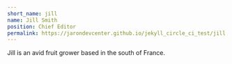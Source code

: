```yaml
---
short_name: jill
name: Jill Smith
position: Chief Editor
permalink: https://jarondevcenter.github.io/jekyll_circle_ci_test/jill.html
---
```

Jill is an avid fruit grower based in the south of France.